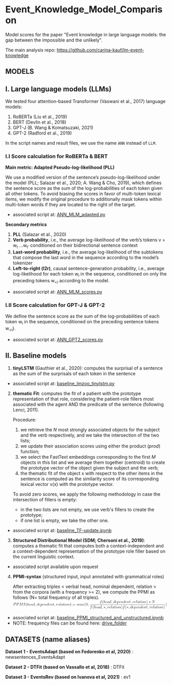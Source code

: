 # Event_Knowledge_Model_Comparison

Model scores for the paper "Event knowledge in large language models: the gap between the impossible and the unlikely". 

The main analysis repo: https://github.com/carina-kauf/lm-event-knowledge 

## MODELS

## I. Large language models (LLMs)
We tested four attention-based Transformer (Vaswani et al., 2017) language models:
1. RoBERTa (Liu et al., 2019)
2. BERT (Devlin et al., 2018)
3. GPT-J (B. Wang & Komatsuzaki, 2021)
4. GPT-2 (Radford et al., 2019)

In the script names and result files, we use the name `ANN` instead of `LLM`.

### I.I Score calculation for RoBERTa & BERT

**Main metric: Adapted Pseudo-log-likelihood (PLL)**<p>
We use a modified version of the sentence’s pseudo-log-likelihood under the model (PLL; Salazar et al., 2020; A. Wang & Cho, 2019), which defines the sentence score as the sum of the log-probabilities of each token given all other tokens. To avoid biasing the scores in favor of multi-token lexical items, we modify the original procedure to additionally mask tokens within multi-token words if they are located to the right of the target.
* associated script at: [ANN_MLM_adapted.py](https://github.com/giuliarambelli/Event_Knowledge_Model_Comparison/blob/master/ANN_MLM_adapted.py)
   
**Secondary metrics**<p>
   1. **PLL** (Salazar et al., 2020)
   2. **Verb probability**, i.e., the average log-likelihood of the verb’s tokens v = w<sub>t</sub> ...w<sub>t'</sub>  conditioned on their bidirectional sentence context
   3. **Last-word probability**, i.e., the average log-likelihood of the subtokens that compose the last word in the sequence according to the model’s tokenizer
   4. **Left-to-right (l2r)**, causal sentence-generation probability,  i.e., average log-likelihood for each token w<sub>i</sub> in the sequence, conditioned on only the preceding tokens w<sub><i</sub> according to the model.
* associated script at: [ANN_MLM_scores.py](https://github.com/giuliarambelli/Event_Knowledge_Model_Comparison/blob/master/ANN_MLM_scores.py)

### I.II Score calculation for GPT-J & GPT-2

We define the sentence score as the sum of the log-probabilities of each token w<sub>i</sub> in the sequence, conditioned on the preceding sentence tokens w<sub><i</sub>}.
* associated script at: [ANN_GPT2_scores.py](https://github.com/giuliarambelli/Event_Knowledge_Model_Comparison/blob/master/ANN_GPT2_scores.py)

## II. Baseline models
1. **tinyLSTM** (Gauthier et al., 2020): computes the surprisal of a sentence as the sum of the surprisals of each token in the sentence
*  associated script at: [baseline_lmzoo_tinylstm.py](https://github.com/giuliarambelli/Event_Knowledge_Model_Comparison/blob/master/baseline_lmzoo_tinylstm.py)

2. **thematic Fit**: computes the fit of a patient with the prototype representation of that role, considering the patient-role fillers most associated with the agent AND the predicate of the sentence (following Lenci, 2011).
     
   Procedure:
   1. we retrieve the *N* most strongly associated objects for the subject and the verb respectively, and we take the intersection of the two lists;
   2. we update their association scores using either the product (*prod*) function;
   3. we select the FastText embeddings corresponding to the first *M* objects in this list and we average them together (centroid) to create the prototype vector of the object given the subject and the verb;
   4. the thematic fit of the object x with respect to the other items in the sentence is computed as the similarity score of its corresponding lexical vector v(x) with the prototype vector. 

   To avoid zero scores, we apply the following methodology in case the intersection of fillers is empty:
   + in the two lists are not empty, we use verb's fillers to create the prototype;
   + if one list is empty, we take the other one.
* associated script at: [baseline_TF-update.ipynb](https://github.com/giuliarambelli/Event_Knowledge_Model_Comparison/blob/master/baseline_TF-update.ipynb) 
   
3. **Structured Distributional Model (SDM; Chersoni et al., 2019)**: computes a thematic fit that computes both a context-independent and a context-dependent representation of the prototype role filler based on the current linguistic context.
* associated script available upon request

4. **PPMI-syntax** (structured input, input annotated with grammatical roles)    
   
   After extracting triples < verbal head, nominal dependent, relation > from the corpora (with a frequency >= 2), we compute the PPMI as follows 
   (N= total frequency of all triples).
   ![ppmi baseline 1](https://github.com/giuliarambelli/Event_Knowledge_Model_Comparison/blob/master/img/baseline1.gif)
      
* associated script at: [baseline_PPMI_structured_and_unstructured.ipynb](https://github.com/giuliarambelli/Event_Knowledge_Model_Comparison/blob/master/baseline_PPMI_structured_and_unstructured.ipynb) 
* NOTE: frequency files can be found here: [drive_folder](https://drive.google.com/drive/folders/1MK2Ff3LqXuTwIQe9ukXmhIQDWUcFIoO_?usp=sharing)

## DATASETS (name aliases)

**Dataset 1 - EventsAdapt (based on Fedorenko et al, 2020)** : newsentences_EventsAdapt

**Dataset 2 - DTFit (based on Vassallo et al, 2018)** : DTFit

**Dataset 3 - EventsRev (based on Ivanova et al, 2021)** : ev1

